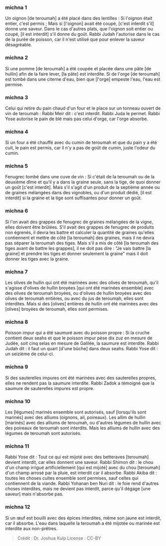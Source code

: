 
### michna 1
Un oignon [de teroumah] a été placé dans des lentilles : Si l'oignon était entier, c'est permis ; Mais si [l'oignon] avait été coupé, [c'est interdit s'il] donne une saveur. Dans le cas d'autres plats, que l'oignon soit entier ou coupé, [il est interdit] s'il donne du goût. Rabbi Judah l'autorise dans le cas de la purée de poisson, car il n'est utilisé que pour enlever la saveur désagréable.

### michna 2
Si une pomme [de teroumah] a été coupée et placée dans une pâte [de hullin] afin de la faire lever, [la pâte] est interdite. Si de l'orge [de teroumah] est tombé dans une citerne d'eau, bien que [l'orge] empeste l'eau, l'eau est permise.

### michna 3
Celui qui retire du pain chaud d'un four et le place sur un tonneau ouvert de vin de teroumah : Rabbi Meir dit : c'est interdit. Rabbi Juda le permet. Rabbi Yose autorise le pain de blé mais pas celui d'orge, car l'orge absorbe.

### michna 4
Si un four a été chauffé avec du cumin de teroumah et que du pain y a été cuit, le pain est permis, car il n'y a pas de goût de cumin, juste l'odeur du cumin.

### michna 5
Fenugrec tombé dans une cuve de vin : Si c'était de la teroumah ou de la deuxième dîme et qu'il y a dans la graine seule, sans la tige, de quoi donner un goût [c'est interdit]. Mais s'il s'agit d'un produit de la septième année ou de graines mélangées dans des vignobles, ou d'un produit dédié, [il est interdit] si la graine et la tige sont suffisantes pour donner un goût.

### michna 6
Si l'on avait des grappes de fenugrec de graines mélangées de la vigne, elles doivent être brûlées. S'il avait des grappes de fenugrec de produits non égrenés, il devra les battre et calculer la quantité de graines qu'elles contiennent et mettre de côté [la teroumah] des graines, mais il ne devra pas séparer la teroumah des tiges. Mais s'il a mis de côté [la teroumah des tiges avant de battre les grappes], il ne doit pas dire : "Je vais battre [la graine] et prendre les tiges et donner seulement la graine" mais il doit donner les tiges avec la graine.

### michna 7
Les olives de hullin qui ont été marinées avec des olives de teroumah, qu'il s'agisse d'olives de hullin broyées [qui ont été marinées ensemble] avec des olives de teroumah broyées, ou d'olives de hullin broyées avec des olives de teroumah entières, ou avec du jus de teroumah, elles sont interdites. Mais si des [olives] entières de hullin ont été marinées avec des [olives] broyées de teroumah, elles sont permises.

### michna 8
Poisson impur qui a été saumuré avec du poisson propre : Si la cruche contient deux seahs et que le poisson impur pèse dix zuz en mesure de Judée, soit cinq selas en mesure de Galilée, la saumure est interdite. Rabbi Judah dit : il faut un quart [d'une bûche] dans deux seahs. Rabbi Yose dit : un seizième de celui-ci.

### michna 9
Si des sauterelles impures ont été marinées avec des sauterelles propres, elles ne rendent pas la saumure interdite. Rabbi Zadok a témoigné que la saumure de sauterelles impures est propre.

### michna 10
Les [légumes] marinés ensemble sont autorisés, sauf [lorsqu'ils sont marinés] avec des alliums (oignons, ail, poireaux). Les allim de hullin [marinés] avec des alliums de teroumah, ou d'autres légumes de hullin avec des poireaux de teroumah sont interdits. Mais les alliums de hullin avec des légumes de teroumah sont autorisés.

### michna 11
Rabbi Yose dit : Tout ce qui est mijoté avec des betteraves [teroumah] devient interdit, car elles donnent une saveur. Rabbi Shimon dit : le chou d'un champ irrigué artificiellement [qui est mijoté] avec du chou [teroumah] d'un champ arrosé par la pluie, est interdit car il absorbe. Rabbi Akiba dit : toutes les choses cuites ensemble sont permises, sauf celles qui contiennent de la viande. Rabbi Yohanan ben Nuri dit : le foie rend d'autres choses interdites, mais ne devient pas interdit, parce qu'il dégage [une saveur] mais n'absorbe pas.

### michna 12
Si un œuf est bouilli avec des épices interdites, même son jaune est interdit, car il absorbe. L'eau dans laquelle la teroumah a été mijotée ou marinée est interdite aux non-prêtres.

>Crédit : Dr. Joshua Kulp
>License : CC-BY
